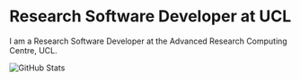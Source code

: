 # Research Software Developer at UCL

I am a Research Software Developer at the Advanced Research Computing Centre, UCL.

![GitHub Stats](https://github-readme-stats.vercel.app/api?username=paddyroddy&count_private=true&hide_border=true&hide_title=true&show_icons=true&theme=tokyonight)
